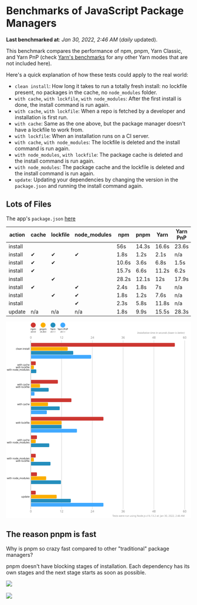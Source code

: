 # Benchmarks of JavaScript Package Managers

**Last benchmarked at**: _Jan 30, 2022, 2:46 AM_ (_daily_ updated).

This benchmark compares the performance of npm, pnpm, Yarn Classic, and Yarn PnP (check [Yarn's benchmarks](https://yarnpkg.com/benchmarks) for any other Yarn modes that are not included here).

Here's a quick explanation of how these tests could apply to the real world:

- `clean install`: How long it takes to run a totally fresh install: no lockfile present, no packages in the cache, no `node_modules` folder.
- `with cache`, `with lockfile`, `with node_modules`: After the first install is done, the install command is run again.
- `with cache`, `with lockfile`: When a repo is fetched by a developer and installation is first run.
- `with cache`: Same as the one above, but the package manager doesn't have a lockfile to work from.
- `with lockfile`: When an installation runs on a CI server.
- `with cache`, `with node_modules`: The lockfile is deleted and the install command is run again.
- `with node_modules`, `with lockfile`: The package cache is deleted and the install command is run again.
- `with node_modules`: The package cache and the lockfile is deleted and the install command is run again.
- `update`: Updating your dependencies by changing the version in the `package.json` and running the install command again.

## Lots of Files

The app's `package.json` [here](https://github.com/pnpm/pnpm.github.io/blob/main/benchmarks/fixtures/alotta-files/package.json)

| action  | cache | lockfile | node_modules| npm | pnpm | Yarn | Yarn PnP |
| ---     | ---   | ---      | ---         | --- | ---  | ---  | ---      |
| install |       |          |             | 56s | 14.3s | 16.6s | 23.6s |
| install | ✔     | ✔        | ✔           | 1.8s | 1.2s | 2.1s | n/a |
| install | ✔     | ✔        |             | 10.6s | 3.6s | 6.8s | 1.5s |
| install | ✔     |          |             | 15.7s | 6.6s | 11.2s | 6.2s |
| install |       | ✔        |             | 28.2s | 12.1s | 12s | 17.9s |
| install | ✔     |          | ✔           | 2.4s | 1.8s | 7s | n/a |
| install |       | ✔        | ✔           | 1.8s | 1.2s | 7.6s | n/a |
| install |       |          | ✔           | 2.3s | 5.8s | 11.8s | n/a |
| update  | n/a | n/a | n/a | 1.8s | 9.9s | 15.5s | 28.3s |

![Graph of the alotta-files results](../../static/img/benchmarks/alotta-files.svg)

## The reason pnpm is fast

Why is pnpm so crazy fast compared to other "traditional" package managers?

pnpm doesn't have blocking stages of installation. Each dependency has its own stages and the next stage starts as soon as possible.

![](/img/installation-stages-of-other-pms.png)

![](/img/installation-stages-of-pnpm.jpg)